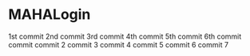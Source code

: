# MAHALogin
1st  commit
2nd commit
3rd commit
4th commit
5th commit
6th commit
commit
commit 2
commit 3
commit 4
commit 5
commit 6
commit 7

